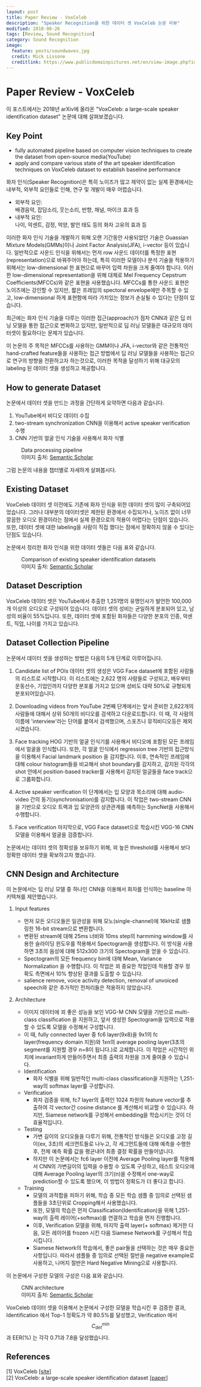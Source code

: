 ```yaml
---
layout: post
title: Paper Review - VoxCeleb
description: "Speaker Recognition을 위한 데이터 셋 VoxCeleb 논문 리뷰"
modified: 2018-08-26
tags: [Review, Sound Recognition]
category: Sound Recognition
image:
  feature: posts/soundwaves.jpg
  credit: Mick Lissone
  creditlink: https://www.publicdomainpictures.net/en/view-image.php?image=68467&picture=sound-waves
---
```


# Paper Review - VoxCeleb
이 포스트에서는 2018년 arXiv에 올라온 "VoxCeleb: a large-scale speaker identification dataset" 논문에 대해 살펴보겠습니다.

## Key Point
- fully automated pipeline based on computer vision techniques to create the dataset from open-source media(YouTube)
- apply and compare various state of the art speaker identification techniques on VoxCeleb dataset to establish baseline performance

화자 인식(Speaker Recognition)은 특히 노이즈가 많고 제약이 없는 실제 환경에서는 내부적, 외부적 요인들로 인해, 연구 및 개발이 매우 어렵습니다.
- 외부적 요인: <br/>
배경음악, 잡담소리, 웃는소리, 반향, 채널, 마이크 효과 등
- 내부적 요인: <br/>
나이, 악센트, 감정, 억양, 발언 태도 등의 화자 고유의 효과 등

이러한 화자 인식 기술을 개발하기 위해 오랜 기간동안 사용되었던 기술은 Guassian Mixture Models(GMMs)이나 Joint Factor Analysis(JFA), i-vector 등이 있습니다.
일반적으로 사운드 인식을 위해서는 먼저 row 사운드 데이터를 특정한 표현(representation)으로 바꿔주어야 하는데, 특히 이러한 모델이나 분석 기술을 적용하기 위해서는 low-dimensional 한 표현으로 바꾸어 입력 차원을 크게 줄여야 합니다.
이러한 low-dimensional representation을 위해 대체로 Mel Frequency Cepstrum Coefficients(MFCCs)와 같은 표현을 사용했습니다. MFCCs를 통한 사운드 표현은 노이즈에는 강인할 수 있지만, 짧은 프레임의 spectoral envelope에만 주목할 수 있고, low-dimensional 하게 표현함에 따라 가치있는 정보가 손실될 수 있다는 단점이 있습니다.

최근에는 화자 인식 기술을 다루는 이러한 접근(approach)가 점차 CNN과 같은 딥 러닝 모델을 통한 접근으로 변화하고 있지만, 일반적으로 딥 러닝 모델들은 대규모의 데이터셋이 필요하다는 문제가 있습니다.

이 논문의 주 목적은 MFCCs를 사용하는 GMM이나 JFA, i-vector와 같은 전통적인 hand-crafted feature들을 사용하는 접근 방법에서 딥 러닝 모델들을 사용하는 접근으로 연구의 방향을 전환하고자 하는것으로, 이러한 목적을 달성하기 위해 대규모의 labeling 된 데이터 셋을 생성하고 제공합니다.

## How to generate Dataset
논문에서 데이터 셋을 만드는 과정을 간단하게 요약하면 다음과 같습니다.
1. YouTube에서 비디오 데이터 수집
2. two-stream synchronization CNN을 이용해서 active speaker verification 수행
3. CNN 기반의 얼굴 인식 기술을 사용해서 화자 식별

<figure>
	<img src="https://ai2-s2-public.s3.amazonaws.com/figures/2017-08-08/8a26431833b0ea8659ef1d24bff3ac9e56dcfcd0/3-Figure1-1.png" alt="">
	<figcaption>Data processing pipeline <br/> 이미지 출처: <a href='https://www.semanticscholar.org/paper/VoxCeleb%3A-a-large-scale-speaker-identification-Nagrani-Chung/8a26431833b0ea8659ef1d24bff3ac9e56dcfcd0'>Semantic Scholar</a></figcaption>
</figure>

그럼 논문의 내용을 챕터별로 자세하게 살펴봅시다.

## Existing Dataset
VoxCeleb 데이터 셋 이전에도 기존에 화자 인식을 위한 데이터 셋이 많이 구축되어있었습니다. 그러나 대부분의 데이터셋은 제한된 환경에서 수집되거나, 노이즈 없이 너무 깔끔한 오디오 환경이라는 점에서 실제 환경으로의 적용이 어렵다는 단점이 있습니다. 또한, 데이터 셋에 대한 labeling을 사람이 직접 했다는 점에서 정확하지 않을 수 있다는 단점도 있습니다.

논문에서 정리한 화자 인식을 위한 데이터 셋들은 다음 표와 같습니다.

<figure>
	<img src="https://ai2-s2-public.s3.amazonaws.com/figures/2017-08-08/8a26431833b0ea8659ef1d24bff3ac9e56dcfcd0/2-Table1-1.png" alt="">
	<figcaption>Comparison of existing speaker identification datasets <br/> 이미지 출처: <a href='https://www.semanticscholar.org/paper/VoxCeleb%3A-a-large-scale-speaker-identification-Nagrani-Chung/8a26431833b0ea8659ef1d24bff3ac9e56dcfcd0'>Semantic Scholar</a></figcaption>
</figure>

## Dataset Description
VoxCeleb 데이터 셋은 YouTube에서 추출한 1,251명의 유명인사가 발언한 100,000개 이상의 오디오로 구성되어 있습니다. 데이터 셋의 성비는 균일하게 분포되어 있고, 남성의 비율이 55%입니다. 또한, 데이터 셋에 포함된 화자들은 다양한 분포의 인종, 악센트, 직업, 나이를 가지고 있습니다.

## Dataset Collection Pipeline
논문에서 데이터 셋을 생성하는 방법은 다음의 5개 단계로 이루어집니다.
1. Candidate list of POIs
데이터 셋의 생성은 VGG Face dataset에 포함된 사람들의 리스트로 시작합니다. 이 리스트에는 2,622 명의 사람들로 구성되고, 배우부터 운동선수, 기업인까지 다양한 분포를 가지고 있으며 성비도 대략 50%로 규형되게 분포되어있습니다.

2. Downloading videos from YouTube
2번째 단계에서는 앞서 준비한 2,622개의 사람들에 대해서 상위 50개의 비디오를 검색하고 다운로드합니다. 이 때, 각 사람의 이름에 'interview'라는 단어를 붙여서 검색했으며, 스포츠나 뮤직비디오등은 제외시켰습니다.

3. Face tracking
HOG 기반의 얼굴 인식기를 사용해서 비디오에 포함된 모든 프레임에서 얼굴을 인식합니다. 또한, 각 얼굴 인식에서 regression tree 기반의 접근방식을 이용해서 Facial landmark position 을 감지합니다.
이후, 연속적인 프레임에 대해 colour histogram들을 비교해서 shot boundary를 감지하고, 감지된 각각의 shot 안에서 position-based tracker를 사용해서 감지된 얼글들을 face track으로 그룹화합니다.

4. Active speaker verification
이 단계에서는 입 모양과 목소리에 대해 audio-video 간의 동기(synchronisation)를 감지합니다. 이 작업은 two-stream CNN을 기반으로 오디오 트랙과 입 모양관의 상관관계를 예측하는 SyncNet을 사용해서 수행합니다.

5. Face verification
마지막으로, VGG Face dataset으로 학습시킨 VGG-16 CNN 모델을 이용해서 얼굴을 검증합니다.

논문에서는 데이터 셋의 정확성을 보유하기 위해, 꾀 높은 threshold를 사용해서 보다 정확한 데이터 셋을 확보하고자 했습니다.

## CNN Design and Architecture
이 논문에서는 딥 러닝 모델 중 하나인 CNN을 이용해서 화자를 인식하는 baseline 아키텍쳐를 제안했습니다. <br/>
1. Input features
    - 먼저 모든 오디오들은 일관성을 위해 모노(single-channel)에 16kHz로 샘플링한 16-bit stream으로 변환합니다.
    - 변환된 stream에 대해 25ms 너비와 10ms step의 harmming window를 사용한 슬라이딩 윈도우를 적용해서 Spectogram을 생성합니다. 이 방식을 사용하면 3초의 음성에 대해 512x300 크기의 Spectogram을 얻을 수 있습니다.
    - Spectogram의 모든 frequency bin에 대해 Mean, Variance Normalization 을 수행합니다. 이 작업은 꾀 중요한 작업인데 적용할 경우 정확도 측면에서 10% 향상된 결과를 도출할 수 있습니다.
    - salience remove, voice activity detection, removal of unvoiced speech와 같은 추가적인 전처리들은 적용하지 않았습니다.

2. Architecture
    - 이미지 데이터에 꾀 좋은 성능을 보인 VGG-M CNN 모델을 기반으로 multi-class classification 을 지원하고, 앞서 생성한 Spectogram을 입력으로 적용할 수 있도록 모델을 수정해서 구성합니다.
    - 이 때, fully connected layer 중 fc6 layer(9x8)을 9x1의 fc layer(frequency domain 지원)와 1xn의 average pooling layer(3초의 segment를 지원할 경우 n=8이 됩니다.)로 교체합니다. 이 작업은 시간적인 위치에 invariant하게 만들어주면서 최종 출력의 차원을 크게 줄여줄 수 있습니다.
    - Identification
        - 화자 식별을 위해 일반적인 multi-class classification을 지원하는 1,251-way의 softmax layer를 구성합니다.
    - Verification
        - 화자 검증을 위해, fc7 layer의 출력인 1024 차원의 feature vector를 추출하여 각 vector간 cosine distance 를 계산해서 비교할 수 있습니다. 하지만, Siamese network를 구성해서 embedding을 학습시키는 것이 더 효율적입니다.
    - Testing
        - 가변 길이의 오디오들을 다루기 위해, 전통적인 방식들은 오디오를 고정 길이(ex, 3초)의 세크먼트들로 나누고, 각 세그먼트들에 대해 예측을 수행한 후, 전체 예측 확률 값을 평균내어 최종 결정 확률을 만들어냅니다.
        - 하지만 이 논문에서는 fc6 layer 이전에 Average Pooling layer를 적용해서 CNN의 가변길이의 입력을 수용할 수 있도록 구성하고, 테스트 오디오에 대해 Average Pooling layer의 크기(n)을 수정해서 one-way로 prediction할 수 있도록 했으며, 이 방법이 정확도가 더 좋다고 합니다.
    - Training
        - 모델의 과적합을 피하기 위해, 학습 중 모든 학습 샘플 중 임의로 선택된 샘플들을 3초단위로 Cropping해서 사용했습니다.
        - 또한, 모델의 학습은 먼저 Classification(Identification)을 위해 1,251-way의 출력 레이어(+softmax)를 연결하고 학습을 먼저 진행합니다.
        - 이후, Verification 모델을 위해, 마지막 출력 layer(+ softmax) 제거한 다음, 모든 레이어를 frozen 시킨 다음 Siamese Network를 구성해서 학습시킵니다.
        - Siamese Network의 학습에서, 좋은 pair들을 선택하는 것은 매우 중요한 사항입니다. 따라서 샘플들 중 임의로 선택된 절반을 negative example로 사용하고, 나머지 절반은 Hard Negative Mining으로 사용합니다.

이 논문에서 구성한 모델의 구성은 다음 표와 같습니다.
<figure>
	<img src="https://ai2-s2-public.s3.amazonaws.com/figures/2017-08-08/8a26431833b0ea8659ef1d24bff3ac9e56dcfcd0/3-Table4-1.png" alt="">
	<figcaption>CNN architecture <br/> 이미지 출처: <a href='https://www.semanticscholar.org/paper/VoxCeleb%3A-a-large-scale-speaker-identification-Nagrani-Chung/8a26431833b0ea8659ef1d24bff3ac9e56dcfcd0'>Semantic Scholar</a></figcaption>
</figure>

VoxCeleb 데이터 셋을 이용해서 논문에서 구성한 모델을 학습시킨 후 검증한 결과, <br />
Identification 에서 Top-1 정확도가 약 80.5%를 달성했고,
Verification 에서 $$ C_{det}^{min} $$ 과 EER(%) 는 각각 0.71과 7.8을 달성했습니다.

## References
[1] VoxCeleb [[site]](http://www.robots.ox.ac.uk/~vgg/data/voxceleb/) <br/>
[2] VoxCeleb: a large-scale speaker identification dataset [[paper]](https://www.robots.ox.ac.uk/~vgg/publications/2017/Nagrani17/nagrani17.pdf)
